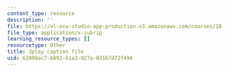 ```yaml
---
content_type: resource
description: ''
file: https://ol-ocw-studio-app-production.s3.amazonaws.com/courses/18-086-mathematical-methods-for-engineers-ii-spring-2006/62099ac7b89251a3927a031b7d72f494_dxNyJxI_2eI.vtt
file_type: application/x-subrip
learning_resource_types: []
resourcetype: Other
title: 3play caption file
uid: 62099ac7-b892-51a3-927a-031b7d72f494
---
```

